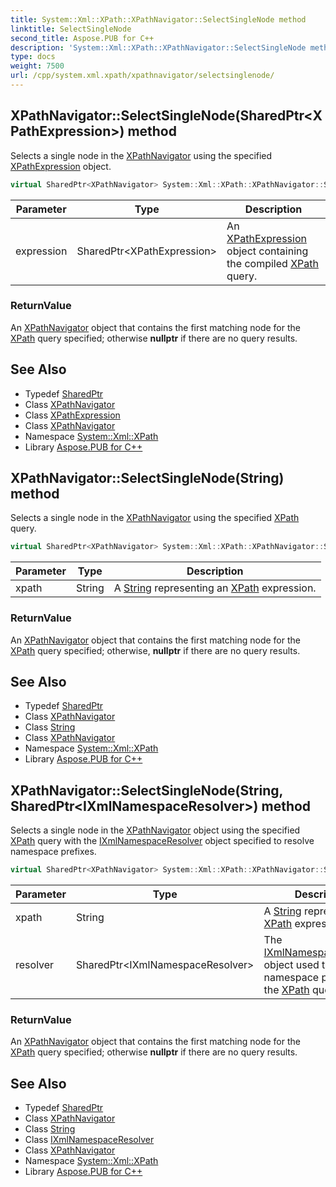 ```yaml
---
title: System::Xml::XPath::XPathNavigator::SelectSingleNode method
linktitle: SelectSingleNode
second_title: Aspose.PUB for C++
description: 'System::Xml::XPath::XPathNavigator::SelectSingleNode method. Selects a single node in the XPathNavigator using the specified XPathExpression object in C++.'
type: docs
weight: 7500
url: /cpp/system.xml.xpath/xpathnavigator/selectsinglenode/
---
```

## XPathNavigator::SelectSingleNode(SharedPtr\<XPathExpression\>) method


Selects a single node in the [XPathNavigator](../) using the specified [XPathExpression](../../xpathexpression/) object.

```cpp
virtual SharedPtr<XPathNavigator> System::Xml::XPath::XPathNavigator::SelectSingleNode(SharedPtr<XPathExpression> expression)
```


| Parameter | Type | Description |
| --- | --- | --- |
| expression | SharedPtr\<XPathExpression\> | An [XPathExpression](../../xpathexpression/) object containing the compiled [XPath](../../) query. |

### ReturnValue

An [XPathNavigator](../) object that contains the first matching node for the [XPath](../../) query specified; otherwise **nullptr** if there are no query results.

## See Also

* Typedef [SharedPtr](../../../system/sharedptr/)
* Class [XPathNavigator](../)
* Class [XPathExpression](../../xpathexpression/)
* Class [XPathNavigator](../)
* Namespace [System::Xml::XPath](../../)
* Library [Aspose.PUB for C++](../../../)
## XPathNavigator::SelectSingleNode(String) method


Selects a single node in the [XPathNavigator](../) using the specified [XPath](../../) query.

```cpp
virtual SharedPtr<XPathNavigator> System::Xml::XPath::XPathNavigator::SelectSingleNode(String xpath)
```


| Parameter | Type | Description |
| --- | --- | --- |
| xpath | String | A [String](../../../system/string/) representing an [XPath](../../) expression. |

### ReturnValue

An [XPathNavigator](../) object that contains the first matching node for the [XPath](../../) query specified; otherwise, **nullptr** if there are no query results.

## See Also

* Typedef [SharedPtr](../../../system/sharedptr/)
* Class [XPathNavigator](../)
* Class [String](../../../system/string/)
* Class [XPathNavigator](../)
* Namespace [System::Xml::XPath](../../)
* Library [Aspose.PUB for C++](../../../)
## XPathNavigator::SelectSingleNode(String, SharedPtr\<IXmlNamespaceResolver\>) method


Selects a single node in the [XPathNavigator](../) object using the specified [XPath](../../) query with the [IXmlNamespaceResolver](../../../system.xml/ixmlnamespaceresolver/) object specified to resolve namespace prefixes.

```cpp
virtual SharedPtr<XPathNavigator> System::Xml::XPath::XPathNavigator::SelectSingleNode(String xpath, SharedPtr<IXmlNamespaceResolver> resolver)
```


| Parameter | Type | Description |
| --- | --- | --- |
| xpath | String | A [String](../../../system/string/) representing an [XPath](../../) expression. |
| resolver | SharedPtr\<IXmlNamespaceResolver\> | The [IXmlNamespaceResolver](../../../system.xml/ixmlnamespaceresolver/) object used to resolve namespace prefixes in the [XPath](../../) query. |

### ReturnValue

An [XPathNavigator](../) object that contains the first matching node for the [XPath](../../) query specified; otherwise **nullptr** if there are no query results.

## See Also

* Typedef [SharedPtr](../../../system/sharedptr/)
* Class [XPathNavigator](../)
* Class [String](../../../system/string/)
* Class [IXmlNamespaceResolver](../../../system.xml/ixmlnamespaceresolver/)
* Class [XPathNavigator](../)
* Namespace [System::Xml::XPath](../../)
* Library [Aspose.PUB for C++](../../../)
